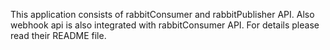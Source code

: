This application consists of rabbitConsumer and rabbitPublisher API. Also webhook api is also integrated with rabbitConsumer API. 
For details please read their README file.
